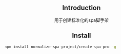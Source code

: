<h2 align="center">Introduction</h2>
<div align="center">用于创建标准化的spa脚手架</div>
<h2 align="center">Install</h2>

```bash
npm install normalize-spa-project/create-spa-pro -g